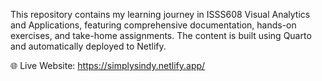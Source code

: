 This repository contains my learning journey in ISSS608 Visual Analytics and Applications, featuring comprehensive documentation, hands-on exercises, and take-home assignments. The content is built using Quarto and automatically deployed to Netlify.

🌐 Live Website: https://simplysindy.netlify.app/
